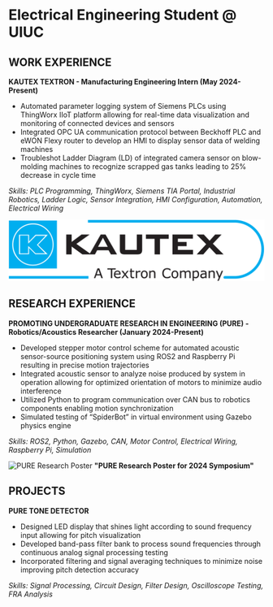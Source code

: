 # Electrical Engineering Student @ UIUC


## WORK EXPERIENCE
**KAUTEX TEXTRON - Manufacturing Engineering Intern (May 2024-Present)**

- Automated parameter logging system of Siemens PLCs using ThingWorx IIoT platform allowing for real-time data visualization and monitoring of connected devices and sensors
- Integrated OPC UA communication protocol between Beckhoff PLC and eWON Flexy router to develop an HMI to display sensor data of welding machines
- Troubleshot Ladder Diagram (LD) of integrated camera sensor on blow-molding machines to recognize scrapped gas tanks leading to 25% decrease in cycle time

*Skills: PLC Programming, ThingWorx, Siemens TIA Portal, Industrial Robotics, Ladder Logic, Sensor Integration, HMI Configuration, Automation, Electrical Wiring*

![Kautex Textron](/img/Kautex_Textron.png)

## RESEARCH EXPERIENCE

**PROMOTING UNDERGRADUATE RESEARCH IN ENGINEERING (PURE) - Robotics/Acoustics Researcher (January 2024-Present)**

- Developed stepper motor control scheme for automated acoustic sensor-source positioning system using ROS2 and Raspberry Pi resulting in precise motion trajectories
- Integrated acoustic sensor to analyze noise produced by system in operation allowing for optimized orientation of motors to minimize audio interference
- Utilized Python to program communication over CAN bus to robotics components enabling motion synchronization
- Simulated testing of “SpiderBot” in virtual environment using Gazebo physics engine 

*Skills: ROS2, Python, Gazebo, CAN, Motor Control, Electrical Wiring, Raspberry Pi, Simulation*

![PURE Research Poster](/img/PURE_Research_Poster.png)
       **"PURE Research Poster for 2024 Symposium"**

## PROJECTS

**PURE TONE DETECTOR**
- Designed LED display that shines light according to sound frequency input allowing for pitch visualization
- Developed band-pass filter bank to process sound frequencies through continuous analog signal processing testing
- Incorporated filtering and signal averaging techniques to minimize noise improving pitch detection accuracy

*Skills: Signal Processing, Circuit Design, Filter Design, Oscilloscope Testing, FRA Analysis*





